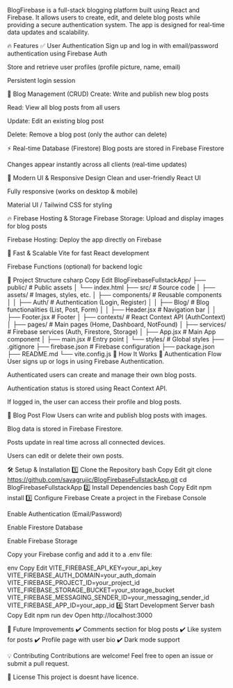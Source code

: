 BlogFirebase is a full-stack blogging platform built using React and Firebase. It allows users to create, edit, and delete blog posts while providing a secure authentication system. The app is designed for real-time data updates and scalability.

🔥 Features
✅ User Authentication
Sign up and log in with email/password authentication using Firebase Auth

Store and retrieve user profiles (profile picture, name, email)

Persistent login session

📝 Blog Management (CRUD)
Create: Write and publish new blog posts

Read: View all blog posts from all users

Update: Edit an existing blog post

Delete: Remove a blog post (only the author can delete)

⚡ Real-time Database (Firestore)
Blog posts are stored in Firebase Firestore

Changes appear instantly across all clients (real-time updates)

🎨 Modern UI & Responsive Design
Clean and user-friendly React UI

Fully responsive (works on desktop & mobile)

Material UI / Tailwind CSS for styling

🔥 Firebase Hosting & Storage
Firebase Storage: Upload and display images for blog posts

Firebase Hosting: Deploy the app directly on Firebase

🚀 Fast & Scalable
Vite for fast React development

Firebase Functions (optional) for backend logic

📂 Project Structure
csharp
Copy
Edit
BlogFirebaseFullstackApp/
├── public/               # Public assets
│   └── index.html
├── src/                  # Source code
│   ├── assets/           # Images, styles, etc.
│   ├── components/       # Reusable components
│   │   ├── Auth/         # Authentication (Login, Register)
│   │   ├── Blog/         # Blog functionalities (List, Post, Form)
│   │   ├── Header.jsx    # Navigation bar
│   │   ├── Footer.jsx    # Footer
│   ├── contexts/         # React Context API (AuthContext)
│   ├── pages/            # Main pages (Home, Dashboard, NotFound)
│   ├── services/         # Firebase services (Auth, Firestore, Storage)
│   ├── App.jsx           # Main App component
│   ├── main.jsx          # Entry point
│   └── styles/           # Global styles
├── .gitignore
├── firebase.json         # Firebase configuration
├── package.json
├── README.md
└── vite.config.js
🚀 How It Works
🔐 Authentication Flow
User signs up or logs in using Firebase Authentication.

Authenticated users can create and manage their own blog posts.

Authentication status is stored using React Context API.

If logged in, the user can access their profile and blog posts.

📝 Blog Post Flow
Users can write and publish blog posts with images.

Blog data is stored in Firebase Firestore.

Posts update in real time across all connected devices.

Users can edit or delete their own posts.

🛠️ Setup & Installation
1️⃣ Clone the Repository
bash
Copy
Edit
git clone https://github.com/savagrujic/BlogFirebaseFullstackApp.git
cd BlogFirebaseFullstackApp
2️⃣ Install Dependencies
bash
Copy
Edit
npm install
3️⃣ Configure Firebase
Create a project in the Firebase Console

Enable Authentication (Email/Password)

Enable Firestore Database

Enable Firebase Storage

Copy your Firebase config and add it to a .env file:

env
Copy
Edit
VITE_FIREBASE_API_KEY=your_api_key
VITE_FIREBASE_AUTH_DOMAIN=your_auth_domain
VITE_FIREBASE_PROJECT_ID=your_project_id
VITE_FIREBASE_STORAGE_BUCKET=your_storage_bucket
VITE_FIREBASE_MESSAGING_SENDER_ID=your_messaging_sender_id
VITE_FIREBASE_APP_ID=your_app_id
4️⃣ Start Development Server
bash
Copy
Edit
npm run dev
Open http://localhost:3000

🎯 Future Improvements
✔️ Comments section for blog posts
✔️ Like system for posts
✔️ Profile page with user bio
✔️ Dark mode support

💡 Contributing
Contributions are welcome! Feel free to open an issue or submit a pull request.

📜 License
This project is doesnt have licence.
